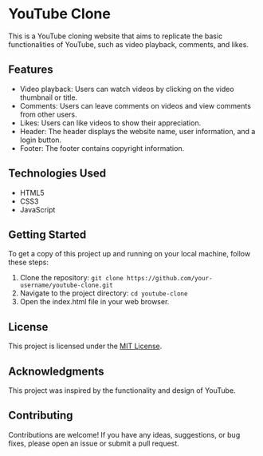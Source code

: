 # YouTube Clone

This is a YouTube cloning website that aims to replicate the basic functionalities of YouTube, such as video playback, comments, and likes.

## Features

- Video playback: Users can watch videos by clicking on the video thumbnail or title.
- Comments: Users can leave comments on videos and view comments from other users.
- Likes: Users can like videos to show their appreciation.
- Header: The header displays the website name, user information, and a login button.
- Footer: The footer contains copyright information.

## Technologies Used

- HTML5
- CSS3
- JavaScript

## Getting Started

To get a copy of this project up and running on your local machine, follow these steps:

1. Clone the repository: `git clone https://github.com/your-username/youtube-clone.git`
2. Navigate to the project directory: `cd youtube-clone`
3. Open the index.html file in your web browser.

## License

This project is licensed under the [MIT License](LICENSE.md).

## Acknowledgments

This project was inspired by the functionality and design of YouTube.

## Contributing

Contributions are welcome! If you have any ideas, suggestions, or bug fixes, please open an issue or submit a pull request.

